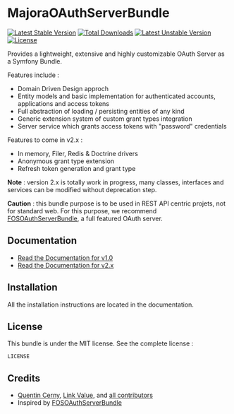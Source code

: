 # MajoraOAuthServerBundle

[![Latest Stable Version](https://poser.pugx.org/majora/oauth-server-bundle/v/stable)](https://packagist.org/packages/majora/oauth-server-bundle) [![Total Downloads](https://poser.pugx.org/majora/oauth-server-bundle/downloads)](https://packagist.org/packages/majora/oauth-server-bundle) [![Latest Unstable Version](https://poser.pugx.org/majora/oauth-server-bundle/v/unstable)](https://packagist.org/packages/majora/oauth-server-bundle) [![License](https://poser.pugx.org/majora/oauth-server-bundle/license)](https://packagist.org/packages/majora/oauth-server-bundle)

Provides a lightweight, extensive and highly customizable OAuth Server as a Symfony Bundle.

Features include :

* Domain Driven Design approch
* Entity models and basic implementation for authenticated accounts, applications and access tokens
* Full abstraction of loading / persisting entities of any kind
* Generic extension system of custom grant types integration
* Server service which grants access tokens with "password" credentials

Features to come in v2.x :

* In memory, Filer, Redis & Doctrine drivers
* Anonymous grant type extension
* Refresh token generation and grant type

**Note** : version 2.x is totally work in progress, many classes, interfaces and services can be modified without deprecation step.

**Caution** : this bundle purpose is to be used in REST API centric projets, not for standard web. For this purpose, we recommend [FOSOAuthServerBundle](https://github.com/FriendsOfSymfony/FOSOAuthServerBundle), a full featured OAuth server.

## Documentation

* [Read the Documentation for v1.0](https://github.com/LinkValue/MajoraOAuthServerBundle/blob/v1.0/README.md)
* [Read the Documentation for v2.x](https://github.com/LinkValue/MajoraOAuthServerBundle/blob/master/src/Majora/Bundle/OAuthServerBundle/Resources/doc/index.md)

## Installation

All the installation instructions are located in the documentation.

## License

This bundle is under the MIT license. See the complete license :

    LICENSE

## Credits

- [Quentin Cerny](https://github.com/Nyxis), [Link Value](http://link-value.fr/), and [all contributors](https://github.com/LinkValue/MajoraOAuthServerBundle/contributors)
- Inspired by [FOSOAuthServerBundle](https://github.com/FriendsOfSymfony/FOSOAuthServerBundle)
